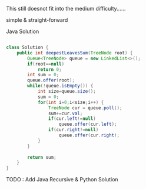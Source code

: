 
This still doesnot fit into the medium difficulty......

simple & straight-forward

Java Solution

```Java

class Solution {
    public int deepestLeavesSum(TreeNode root) {
        Queue<TreeNode> queue = new LinkedList<>();
        if(root==null)
            return 0;
        int sum = 0;
        queue.offer(root);
        while(!queue.isEmpty()) {
            int size=queue.size();
            sum = 0;
            for(int i=0;i<size;i++) {
                TreeNode cur = queue.poll();
                sum+=cur.val;
                if(cur.left!=null)
                    queue.offer(cur.left);
                if(cur.right!=null)
                    queue.offer(cur.right);
            }
        }
        
        return sum;
    }
}

```

TODO : Add Java Recursive & Python Solution
